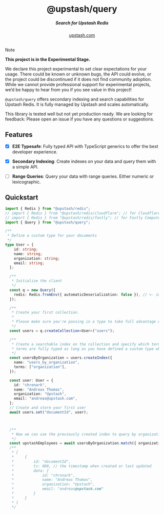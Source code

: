 <div align="center">
    <h1 align="center">@upstash/query</h1>
    <h5>Search for Upstash Redis</h5>
</div>

<div align="center">
  <a href="https://upstash.com?ref=@upstash/query">upstash.com</a>
</div>
<br/>

> [!NOTE]  
> **This project is in the Experimental Stage.**
> 
> We declare this project experimental to set clear expectations for your usage. There could be known or unknown bugs, the API could evolve, or the project could be discontinued if it does not find community adoption. While we cannot provide professional support for experimental projects, we’d be happy to hear from you if you see value in this project!



`@upstash/query` offers secondary indexing and search capabilities for Upstash Redis. It is fully managed by Upstash and scales automatically.

This library is tested well but not yet production ready. We are looking for feedback: Please open an issue if you have any questions or suggestions.

## Features
- [x] **E2E Typesafe**: Fully typed API with TypeScript generics to offer the best developer experience.
- [x] **Secondary Indexing**: Create indexes on your data and query them with a simple API.
- [ ] **Range Queries**: Query your data with range queries. Either numeric or lexicographic.


## Quickstart

```ts
import { Redis } from "@upstash/redis";
// import { Redis } from "@upstash/redis/cloudflare"; // for Cloudflare Workers
// import { Redis } from "@upstash/redis/fastly"; // for Fastly Compute@Edge
import { Query } from "@upstash/query";

/**
 * Define a custom type for your documents
 */
type User = {
    id: string;
    name: string;
    organization: string;
    email: string;
  };

  /**
   * Initialize the client
   */
  const q = new Query({
    redis: Redis.fromEnv({ automaticDeserialization: false }), // <- important to turn it off as @upstash/query handles deserialization itself
  });

  /**
   * Create your first collection.
   *
   * Please make sure you're passing in a type to take full advantage of @upstash/query
   */
  const users = q.createCollection<User>("users");

  /**
   * Create a searchable index on the collection and specify which terms we are filtering by
   * terms are fully typed as long as you have defined a custom type when creating the collection
   */
  const usersByOrganization = users.createIndex({
    name: "users_by_organization",
    terms: ["organization"],
  });

  const user: User = {
    id: "chronark",
    name: "Andreas Thomas",
    organization: "Upstash",
    email: "andreas@upstash.com",
  };
  // Create and store your first user
  await users.set("documentId", user);



  /**
   * Now we can use the previously created index to query by organization
   */
  const upstashEmployees = await usersByOrganization.match({ organization: "Upstash" });
  /**
   * [
   *     {
   *         id: "documentId",
   *         ts: 000, // the timestamp when created or last updated
   *         data: {
   *             id: "chronark",
   *             name: "Andreas Thomas",
   *             organization: "Upstash",
   *             email: "andreas@upstash.com"
   *         }
   *     }
   * ]
   */
  ```


